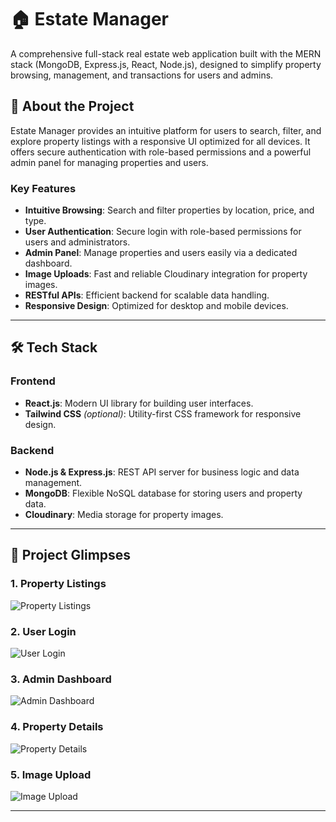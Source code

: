 # 🏠 Estate Manager

A comprehensive full-stack real estate web application built with the MERN stack (MongoDB, Express.js, React, Node.js), designed to simplify property browsing, management, and transactions for users and admins.

## 📖 About the Project

Estate Manager provides an intuitive platform for users to search, filter, and explore property listings with a responsive UI optimized for all devices. It offers secure authentication with role-based permissions and a powerful admin panel for managing properties and users.

### **Key Features**
- **Intuitive Browsing**: Search and filter properties by location, price, and type.  
- **User Authentication**: Secure login with role-based permissions for users and administrators.  
- **Admin Panel**: Manage properties and users easily via a dedicated dashboard.  
- **Image Uploads**: Fast and reliable Cloudinary integration for property images.  
- **RESTful APIs**: Efficient backend for scalable data handling.  
- **Responsive Design**: Optimized for desktop and mobile devices.

---

## 🛠️ Tech Stack

### **Frontend**
- **React.js**: Modern UI library for building user interfaces.  
- **Tailwind CSS** *(optional)*: Utility-first CSS framework for responsive design.  

### **Backend**
- **Node.js & Express.js**: REST API server for business logic and data management.  
- **MongoDB**: Flexible NoSQL database for storing users and property data.  
- **Cloudinary**: Media storage for property images.

---

## 📂 Project Glimpses

### 1. **Property Listings**
![Property Listings](https://github.com/your-username/estate-manager/blob/main/public/screenshots/property-listings.png)

### 2. **User Login**
![User Login](https://github.com/your-username/estate-manager/blob/main/public/screenshots/login.png)

### 3. **Admin Dashboard**
![Admin Dashboard](https://github.com/your-username/estate-manager/blob/main/public/screenshots/admin-dashboard.png)

### 4. **Property Details**
![Property Details](https://github.com/your-username/estate-manager/blob/main/public/screenshots/property-details.png)

### 5. **Image Upload**
![Image Upload](https://github.com/your-username/estate-manager/blob/main/public/screenshots/image-upload.png)

---

